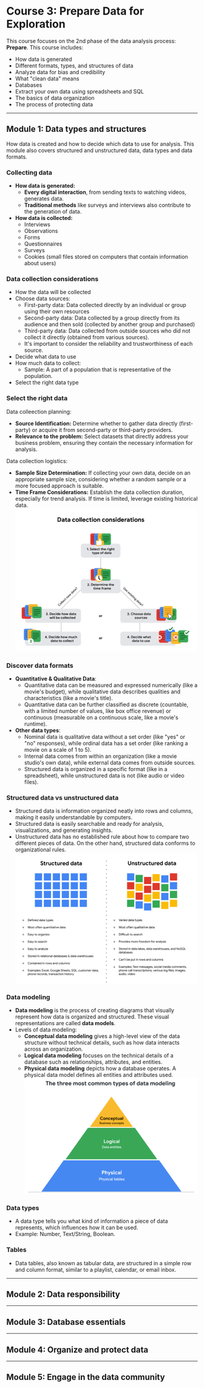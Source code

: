 # Course 3: Prepare Data for Exploration

This course focuses on the 2nd phase of the data analysis process: **Prepare**. This course includes:
- How data is generated 
- Different formats, types, and structures of data
- Analyze data for bias and credibility
- What "clean data" means
- Databases
- Extract your own data using spreadsheets and SQL
- The basics of data organization
- The process of protecting data

----
## Module 1: Data types and structures

How data is created and how to decide which data to use for analysis. This module also covers structured and unstructured data, data types and data formats.

### Collecting data
- **How data is generated:**
    - **Every digital interaction**, from sending texts to watching videos, generates data.
    - **Traditional methods** like surveys and interviews also contribute to the generation of data.
- **How data is collected:**
    - Interviews
    - Observations
    - Forms
    - Questionnaires
    - Surveys
    - Cookies (small files stored on computers that contain information about users)

### Data collection considerations
- How the data will be collected
- Choose data sources:
    - First-party data: Data collected directly by an individual or group using their own resources
    - Second-party data: Data collected by a group directly from its audience and then sold (collected by another group and purchased)
    - Third-party data: Data collected from outside sources who did not collect it directly (obtained from various sources).
    - It's important to consider the reliability and trustworthiness of each source.
- Decide what data to use
- How much data to collect:
    - Sample: A part of a population that is representative of the population.
- Select the right data type

### Select the right data

Data colleection planning:
- **Source Identification:** Determine whether to gather data directly (first-party) or acquire it from second-party or third-party providers.
- **Relevance to the problem:** Select datasets that directly address your business problem, ensuring they contain the necessary information for analysis.

Data collection logistics:
- **Sample Size Determination:** If collecting your own data, decide on an appropriate sample size, considering whether a random sample or a more focused approach is suitable.
- **Time Frame Considerations:** Establish the data collection duration, especially for trend analysis. If time is limited, leverage existing historical data.
![alt text](image-1.png)

### Discover data formats
- **Quantitative & Qualitative Data**:
    - Quantitative data can be measured and expressed numerically (like a movie's budget), while qualitative data describes qualities and characteristics (like a movie's title).
    - Quantitative data can be further classified as discrete (countable, with a limited number of values, like box office revenue) or continuous (measurable on a continuous scale, like a movie's runtime).
- **Other data types**:
    - Nominal data is qualitative data without a set order (like "yes" or "no" responses), while ordinal data has a set order (like ranking a movie on a scale of 1 to 5).
    - Internal data comes from within an organization (like a movie studio's own data), while external data comes from outside sources.
    - Structured data is organized in a specific format (like in a spreadsheet), while unstructured data is not (like audio or video files).

### Structured data vs unstructured data
- Structured data is information organized neatly into rows and columns, making it easily understandable by computers.
- Structured data is easily searchable and ready for analysis, visualizations, and generating insights.
- Unstructured data has no established rule about how to compare two different pieces of data. On the other hand, structured data conforms to organizational rules.
![alt text](image-2.png)

### Data modeling
- **Data modeling** is the process of creating diagrams that visually represent how data is organized and structured.  These visual representations are called **data models**. 
- Levels of data modeling:
    - **Conceptual data modeling** gives a high-level view of the data structure without technical details, such as how data interacts across an organization. 
    - **Logical data modeling** focuses on the technical details of a database such as relationships, attributes, and entities.
    - **Physical data modeling** depicts how a database operates. A physical data model defines all entities and attributes used. 
    ![alt text](image-3.png)

### Data types
- A data type tells you what kind of information a piece of data represents, which influences how it can be used.
- Example: Number, Text/String, Boolean.

### Tables
- Data tables, also known as tabular data, are structured in a simple row and column format, similar to a playlist, calendar, or email inbox.
----
## Module 2: Data responsibility

----
## Module 3: Database essentials

----
## Module 4: Organize and protect data

----
## Module 5: Engage in the data community